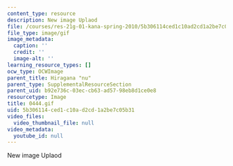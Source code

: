 ```yaml
---
content_type: resource
description: New image Uplaod
file: /courses/res-21g-01-kana-spring-2010/5b306114ced1c10ad2cd1a2be7c05b31_0444.gif
file_type: image/gif
image_metadata:
  caption: ''
  credit: ''
  image-alt: ''
learning_resource_types: []
ocw_type: OCWImage
parent_title: Hiragana "nu"
parent_type: SupplementalResourceSection
parent_uid: b92e736c-03ec-cb63-ad57-98eb8d1ce0e8
resourcetype: Image
title: 0444.gif
uid: 5b306114-ced1-c10a-d2cd-1a2be7c05b31
video_files:
  video_thumbnail_file: null
video_metadata:
  youtube_id: null
---
```

New image Uplaod

